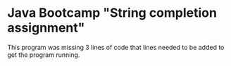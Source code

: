 # Java Bootcamp "String completion assignment"

This program was missing 3 lines of code that lines needed to be added to get the program running.
